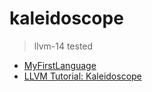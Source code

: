 # kaleidoscope

> llvm-14 tested

- [MyFirstLanguage](https://releases.llvm.org/14.0.0/docs/tutorial/MyFirstLanguageFrontend)
- [LLVM Tutorial: Kaleidoscope](https://article.yanick.site/docs/compiler/kaleidoscope_tutorial/)